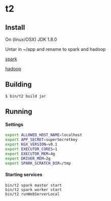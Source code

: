 # t2

## Install

On (linux/OSX) JDK 1.8.0

Untar in ~/app and rename to spark and hadoop

[spark](https://www.apache.org/dyn/closer.lua/spark/spark-2.4.4/spark-2.4.4-bin-without-hadoop-scala-2.12.tgz)

[hadoop](https://archive.apache.org/dist/hadoop/common/hadoop-2.6.5/hadoop-2.6.5.tar.gz)

## Building
```
$ bin/t2 build jar
```

## Running 


#### Settings

```bash
export ALLOWED_HOST_NAME=localhost
export APP_SECRET=superSecretkey
export KGX_VERSION=v0.1
export EXECUTOR_CORES=1
export EXECUTOR_MEM=4g
export DRIVER_MEM=2g
export SPARK_SCRATCH_DIR=/tmp
```

#### Starting services

```
bin/t2 spark master start
bin/t2 spark worker start
bin/t2 runWebServerLocal
```

